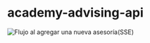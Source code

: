 ﻿# academy-advising-api
 
 
![Flujo al agregar una nueva asesoría(SSE)](https://user-images.githubusercontent.com/99462097/159653797-1ffc3b74-afc2-4eb5-891e-52c6a1600c0a.png)
